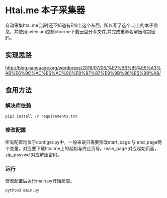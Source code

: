 # Htai.me 本子采集器

自动采集htai.me(当时还不知道有E绅士这个东西，所以写了这个...)上的本子信息，并使用selenium控制chorme下载云盘分享文件,并完成重命名解压缩包密码。

## 实现思路
http://blog.nanguage.org/wordpress/2016/07/06/%E7%BB%85%E5%A3%AB%E6%9C%AC%E5%AD%90%E9%87%87%E9%9B%86%E5%99%A8/
## 食用方法
### 解决库依赖
```
pip3 install -r requirements.txt
```
### 修改配置
所有配置均位于configer.py中，一般来说只需要修改start_page 与 end_page两个变量，对应要下载htai.me上的起始与终止页号。main_page 对应起始页面，zip_passwd 对应解压密码。
### 运行
修改配置后运行main.py开始爬取。
```
python3 main.py
```
